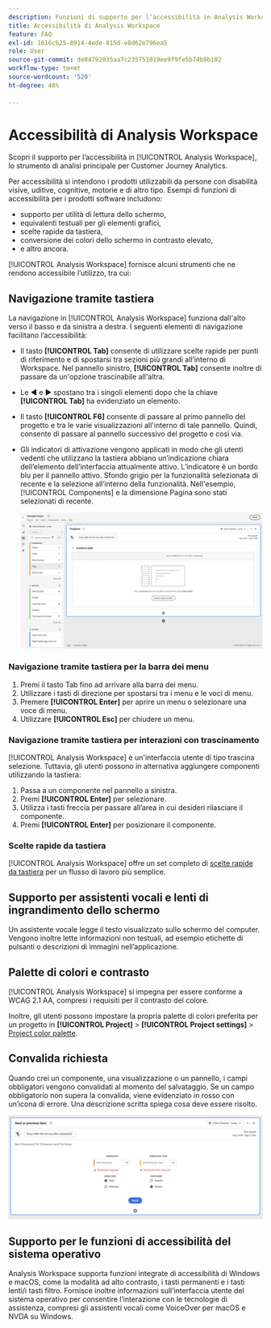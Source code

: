 ```yaml
---
description: Funzioni di supporto per l’accessibilità in Analysis Workspace
title: Accessibilità di Analysis Workspace
feature: FAQ
exl-id: 1616c625-8914-4ede-815d-e8d62e796ea5
role: User
source-git-commit: de04792035aa7c235751019ee9f9fe5b74b9b102
workflow-type: tm+mt
source-wordcount: '520'
ht-degree: 46%

---
```


# Accessibilità di Analysis Workspace

Scopri il supporto per l’accessibilità in [!UICONTROL Analysis Workspace], lo strumento di analisi principale per Customer Journey Analytics.

Per accessibilità si intendono i prodotti utilizzabili da persone con disabilità visive, uditive, cognitive, motorie e di altro tipo. Esempi di funzioni di accessibilità per i prodotti software includono:

* supporto per utilità di lettura dello schermo,
* equivalenti testuali per gli elementi grafici,
* scelte rapide da tastiera,
* conversione dei colori dello schermo in contrasto elevato,
* e altro ancora.

[!UICONTROL Analysis Workspace] fornisce alcuni strumenti che ne rendono accessibile l’utilizzo, tra cui:

## Navigazione tramite tastiera

La navigazione in [!UICONTROL Analysis Workspace] funziona dall&#39;alto verso il basso e da sinistra a destra. I seguenti elementi di navigazione facilitano l’accessibilità:

* Il tasto **[!UICONTROL Tab]** consente di utilizzare scelte rapide per punti di riferimento e di spostarsi tra sezioni più grandi all’interno di Workspace. Nel pannello sinistro, **[!UICONTROL Tab]** consente inoltre di passare da un&#39;opzione trascinabile all&#39;altra.
* Le ◀︎ e ▶︎ spostano tra i singoli elementi dopo che la chiave **[!UICONTROL Tab]** ha evidenziato un elemento.
* Il tasto **[!UICONTROL F6]** consente di passare al primo pannello del progetto e tra le varie visualizzazioni all&#39;interno di tale pannello. Quindi, consente di passare al pannello successivo del progetto e così via.
* Gli indicatori di attivazione vengono applicati in modo che gli utenti vedenti che utilizzano la tastiera abbiano un’indicazione chiara dell’elemento dell’interfaccia attualmente attivo. L’indicatore è un bordo blu per il pannello attivo. Sfondo grigio per la funzionalità selezionata di recente e la selezione all’interno della funzionalità. Nell&#39;esempio, [!UICONTROL Components] e la dimensione Pagina sono stati selezionati di recente.

  ![Tabella a forma libera che mostra un indicatore di stato attivo con un bordo blu attorno alla tabella a forma libera.](assets/focus-indicator.png)

### Navigazione tramite tastiera per la barra dei menu

1. Premi il tasto Tab fino ad arrivare alla barra dei menu.
1. Utilizzare i tasti di direzione per spostarsi tra i menu e le voci di menu.
1. Premere **[!UICONTROL Enter]** per aprire un menu o selezionare una voce di menu.
1. Utilizzare **[!UICONTROL Esc]** per chiudere un menu.

### Navigazione tramite tastiera per interazioni con trascinamento

[!UICONTROL Analysis Workspace] è un&#39;interfaccia utente di tipo trascina selezione. Tuttavia, gli utenti possono in alternativa aggiungere componenti utilizzando la tastiera:

1. Passa a un componente nel pannello a sinistra.
1. Premi **[!UICONTROL Enter]** per selezionare.
1. Utilizza i tasti freccia per passare all’area in cui desideri rilasciare il componente.
1. Premi **[!UICONTROL Enter]** per posizionare il componente.

### Scelte rapide da tastiera

[!UICONTROL Analysis Workspace] offre un set completo di [scelte rapide da tastiera](https://experienceleague.adobe.com/en/docs/analytics/analyze/analysis-workspace/build-workspace-project/fa-shortcut-keys) per un flusso di lavoro più semplice.

## Supporto per assistenti vocali e lenti di ingrandimento dello schermo

Un assistente vocale legge il testo visualizzato sullo schermo del computer. Vengono inoltre lette informazioni non testuali, ad esempio etichette di pulsanti o descrizioni di immagini nell’applicazione.

## Palette di colori e contrasto

[!UICONTROL Analysis Workspace] si impegna per essere conforme a WCAG 2.1 AA, compresi i requisiti per il contrasto del colore.

Inoltre, gli utenti possono impostare la propria palette di colori preferita per un progetto in **[!UICONTROL Project]** > **[!UICONTROL Project settings]** > [Project color palette](https://experienceleague.adobe.com/en/docs/analytics/analyze/analysis-workspace/build-workspace-project/color-palettes).

## Convalida richiesta

Quando crei un componente, una visualizzazione o un pannello, i campi obbligatori vengono convalidati al momento del salvataggio. Se un campo obbligatorio non supera la convalida, viene evidenziato in rosso con un’icona di errore. Una descrizione scritta spiega cosa deve essere risolto.

![Generatore di segmenti e indicatore di convalida degli errori.](assets/error-validation.png)

## Supporto per le funzioni di accessibilità del sistema operativo

Analysis Workspace supporta funzioni integrate di accessibilità di Windows e macOS, come la modalità ad alto contrasto, i tasti permanenti e i tasti lenti/i tasti filtro. Fornisce inoltre informazioni sull’interfaccia utente del sistema operativo per consentire l’interazione con le tecnologie di assistenza, compresi gli assistenti vocali come VoiceOver per macOS e NVDA su Windows.
